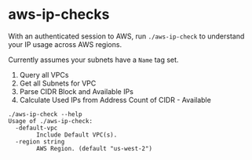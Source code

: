 # aws-ip-checks

With an authenticated session to AWS, run `./aws-ip-check` to understand your IP usage across AWS regions.

Currently assumes your subnets have a `Name` tag set.

1. Query all VPCs
2. Get all Subnets for VPC
3. Parse CIDR Block and Available IPs
4. Calculate Used IPs from Address Count of CIDR - Available

```
./aws-ip-check --help
Usage of ./aws-ip-check:
  -default-vpc
    	Include Default VPC(s).
  -region string
    	AWS Region. (default "us-west-2")
```